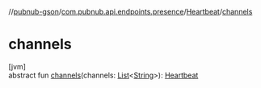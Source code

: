 //[pubnub-gson](../../../index.md)/[com.pubnub.api.endpoints.presence](../index.md)/[Heartbeat](index.md)/[channels](channels.md)

# channels

[jvm]\
abstract fun [channels](channels.md)(channels: [List](https://docs.oracle.com/javase/8/docs/api/java/util/List.html)&lt;[String](https://docs.oracle.com/javase/8/docs/api/java/lang/String.html)&gt;): [Heartbeat](index.md)

